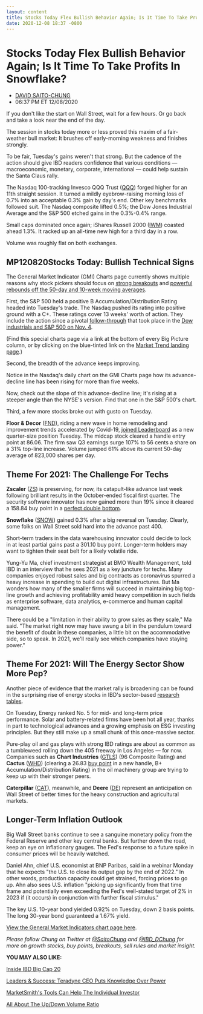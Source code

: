 ```yaml
---
layout: content
title: Stocks Today Flex Bullish Behavior Again; Is It Time To Take Profits In Snowflake?
date: 2020-12-08 18:37 -0800
---
```



Stocks Today Flex Bullish Behavior Again; Is It Time To Take Profits In Snowflake?
===================================================================================




* [DAVID SAITO-CHUNG](https://www.investors.com/author/chungd/ "Posts by DAVID SAITO-CHUNG")
* 06:37 PM ET 12/08/2020




If you don't like the start on Wall Street, wait for a few hours. Or go back and take a look near the end of the day.




The session in stocks today more or less proved this maxim of a fair-weather bull market: It brushes off early-morning weakness and finishes strongly.


To be fair, Tuesday's gains weren't that strong. But the cadence of the action should give IBD readers confidence that various conditions — macroeconomic, monetary, corporate, international — could help sustain the Santa Claus rally.


The Nasdaq 100-tracking Invesco QQQ Trust ([QQQ](https://research.investors.com/quote.aspx?symbol=QQQ)) forged higher for an 11th straight session. It turned a mildly eyebrow-raising morning loss of 0.7% into an acceptable 0.3% gain by day's end. Other key benchmarks followed suit. The Nasdaq composite lifted 0.5%; the Dow Jones Industrial Average and the S&P 500 etched gains in the 0.3%-0.4% range.


Small caps dominated once again; iShares Russell 2000 ([IWM](https://research.investors.com/quote.aspx?symbol=IWM)) coasted ahead 1.3%. It racked up an all-time new high for a third day in a row.


Volume was roughly flat on both exchanges.


MP120820Stocks Today: Bullish Technical Signs
---------------------------------------------


The General Market Indicator (GMI) Charts page currently shows multiple reasons why stock pickers should focus on [strong breakouts](https://www.investors.com/how-to-invest/investors-corner/what-is-stock-breakout/) and [powerful rebounds off the 50-day and 10-week moving averages](https://www.investors.com/how-to-invest/investors-corner/add-trading-playbook-rebound-10-week-line/).


First, the S&P 500 held a positive B Accumulation/Distribution Rating headed into Tuesday's trade. The Nasdaq pushed its rating into positive ground with a C+. These ratings cover 13 weeks' worth of action. They include the action since a pivotal [follow-through](https://www.investors.com/market-trend/the-big-picture/stock-market-rallies-powerfully-amid-election-chaos/) that took place in the [Dow industrials and S&P 500 on Nov. 4](https://www.investors.com/market-trend/the-big-picture/stock-market-rallies-powerfully-amid-election-chaos/).


(Find this special charts page via a link at the bottom of every Big Picture column, or by clicking on the blue-tinted link on the [Market Trend landing page](https://research.investors.com/markettrend.aspx).)


Second, the breadth of the advance keeps improving.


Notice in the Nasdaq's daily chart on the GMI Charts page how its advance-decline line has been rising for more than five weeks.


Now, check out the slope of this advance-decline line; it's rising at a steeper angle than the NYSE's version. Find that one in the S&P 500's chart.


Third, a few more stocks broke out with gusto on Tuesday.


**Floor & Decor** ([FND](https://research.investors.com/quote.aspx?symbol=FND)), riding a new wave in home remodeling and improvement trends accelerated by Covid-19, [joined Leaderboard](https://leaderboard.investors.com/#/leaders/leadersnearabuypoint) as a new quarter-size position Tuesday. The midcap stock cleared a handle entry point at 86.06. The firm saw Q3 earnings surge 107% to 56 cents a share on a 31% top-line increase. Volume jumped 61% above its current 50-day average of 823,000 shares per day.


Theme For 2021: The Challenge For Techs
---------------------------------------


**Zscaler** ([ZS](https://research.investors.com/quote.aspx?symbol=ZS)) is preserving, for now, its catapult-like advance last week following brilliant results in the October-ended fiscal first quarter. The security software innovator has now gained more than 19% since it cleared a 158.84 buy point in a [perfect double bottom](https://www.investors.com/how-to-invest/investors-corner/when-buy-growth-stocks-why-double-bottom-base-fuels-strong-breakouts/).



**Snowflake** ([SNOW](https://research.investors.com/quote.aspx?symbol=SNOW)) gained 0.3% after a big reversal on Tuesday. Clearly, some folks on Wall Street sold hard into the advance past 400.


Short-term traders in the data warehousing innovator could decide to lock in at least partial gains past a 301.10 buy point. Longer-term holders may want to tighten their seat belt for a likely volatile ride.


Yung-Yu Ma, chief investment strategist at BMO Wealth Management, told IBD in an interview that he sees 2021 as a key juncture for techs. Many companies enjoyed robust sales and big contracts as coronavirus spurred a heavy increase in spending to build out digital infrastructures. But Ma wonders how many of the smaller firms will succeed in maintaining big top-line growth and achieving profitability amid heavy competition in such fields as enterprise software, data analytics, e-commerce and human capital management.


There could be a "limitation in their ability to grow sales as they scale," Ma said. "The market right now may have swung a bit in the pendulum toward the benefit of doubt in these companies, a little bit on the accommodative side, so to speak. In 2021, we'll really see which companies have staying power."


Theme For 2021: Will The Energy Sector Show More Pep?
-----------------------------------------------------


Another piece of evidence that the market rally is broadening can be found in the surprising rise of energy stocks in IBD's sector-based [research tables](https://www.investors.com/data-tables/ibd-smart-nyse-nasdaq-tables-dec-07-2020/).


On Tuesday, Energy ranked No. 5 for mid- and long-term price performance. Solar and battery-related firms have been hot all year, thanks in part to technological advances and a growing emphasis on ESG investing principles. But they still make up a small chunk of this once-massive sector.



Pure-play oil and gas plays with strong IBD ratings are about as common as a tumbleweed rolling down the 405 freeway in Los Angeles — for now. Companies such as **Chart Industries** ([GTLS](https://research.investors.com/quote.aspx?symbol=GTLS)) (96 Composite Rating) and **Cactus** ([WHD](https://research.investors.com/quote.aspx?symbol=WHD)) (clearing a 26.83 [buy point](https://www.investors.com/how-to-invest/investors-corner/chart-reading-basics-how-a-buy-point-marks-a-time-of-opportunity/) in a new handle, B+ Accumulation/Distribution Rating) in the oil machinery group are trying to keep up with their stronger peers.


**Caterpillar** ([CAT](https://research.investors.com/quote.aspx?symbol=CAT)), meanwhile, and **Deere** ([DE](https://research.investors.com/quote.aspx?symbol=DE)) represent an anticipation on Wall Street of better times for the heavy construction and agricultural markets.


Longer-Term Inflation Outlook
-----------------------------


Big Wall Street banks continue to see a sanguine monetary policy from the Federal Reserve and other key central banks. But further down the road, keep an eye on inflationary gauges. The Fed's response to a future spike in consumer prices will be heavily watched.


Daniel Ahn, chief U.S. economist at BNP Paribas, said in a webinar Monday that he expects "the U.S. to close its output gap by the end of 2022." In other words, production capacity could get strained, forcing prices to go up. Ahn also sees U.S. inflation "picking up significantly from that time frame and potentially even exceeding the Fed's well-stated target of 2% in 2023 if (it occurs) in conjunction with further fiscal stimulus."


The key U.S. 10-year bond yielded 0.92% on Tuesday, down 2 basis points. The long 30-year bond guaranteed a 1.67% yield.


[View the General Market Indicators chart page here](https://www.investors.com/wp-content/uploads/2020/12/IBD0812152539GMI2.pdf).


*Please follow Chung on Twitter at [@SaitoChung](https://twitter.com/SaitoChung) and [@IBD\_DChung](https://twitter.com/IBD_DChung) for more on growth stocks, buy points, breakouts, sell rules and market insight.*


**YOU MAY ALSO LIKE:**


[Inside IBD Big Cap 20](https://research.investors.com/stock-lists/big-cap-20/)


[Leaders & Success: Teradyne CEO Puts Knowledge Over Power](https://www.investors.com/news/management/leaders-and-success/teradyne-ceo-jagiela-puts-knowledge-over-power/)


[MarketSmith's Tools Can Help The Individual Investor](https://marketsmith.investors.com/?src=A012BF)


[All About The Up/Down Volume Ratio](https://www.investors.com/how-to-invest/investors-corner/top-stocks-under-accumulation-up-down-volume-ratio/)




